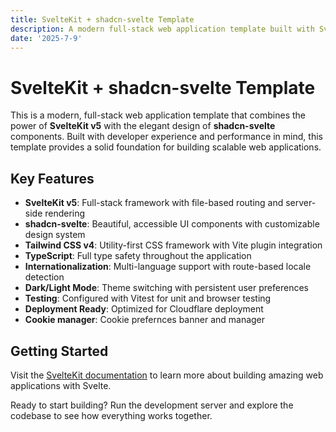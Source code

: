 ```yaml
---
title: SvelteKit + shadcn-svelte Template
description: A modern full-stack web application template built with SvelteKit v5 and shadcn-svelte components.
date: '2025-7-9'
---
```


# SvelteKit + shadcn-svelte Template

This is a modern, full-stack web application template that combines the power of **SvelteKit v5** with the elegant design of **shadcn-svelte** components. Built with developer experience and performance in mind, this template provides a solid foundation for building scalable web applications.

## Key Features

- **SvelteKit v5**: Full-stack framework with file-based routing and server-side rendering
- **shadcn-svelte**: Beautiful, accessible UI components with customizable design system
- **Tailwind CSS v4**: Utility-first CSS framework with Vite plugin integration
- **TypeScript**: Full type safety throughout the application
- **Internationalization**: Multi-language support with route-based locale detection
- **Dark/Light Mode**: Theme switching with persistent user preferences
- **Testing**: Configured with Vitest for unit and browser testing
- **Deployment Ready**: Optimized for Cloudflare deployment
- **Cookie manager**: Cookie prefernces banner and manager

## Getting Started

Visit the [SvelteKit documentation](https://svelte.dev/docs/kit) to learn more about building amazing web applications with Svelte.

Ready to start building? Run the development server and explore the codebase to see how everything works together.
